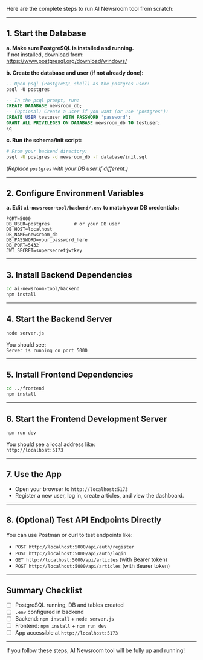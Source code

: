 Here are the complete steps to run AI Newsroom tool from scratch:

---

## 1. **Start the Database**

**a. Make sure PostgreSQL is installed and running.**  
If not installed, download from: https://www.postgresql.org/download/windows/

**b. Create the database and user (if not already done):**
```sql
-- Open psql (PostgreSQL shell) as the postgres user:
psql -U postgres

-- In the psql prompt, run:
CREATE DATABASE newsroom_db;
-- (Optional) Create a user if you want (or use 'postgres'):
CREATE USER testuser WITH PASSWORD 'password';
GRANT ALL PRIVILEGES ON DATABASE newsroom_db TO testuser;
\q
```

**c. Run the schema/init script:**
```bash
# From your backend directory:
psql -U postgres -d newsroom_db -f database/init.sql
```
*(Replace `postgres` with your DB user if different.)*

---

## 2. **Configure Environment Variables**

**a. Edit `ai-newsroom-tool/backend/.env` to match your DB credentials:**
```
PORT=5000
DB_USER=postgres         # or your DB user
DB_HOST=localhost
DB_NAME=newsroom_db
DB_PASSWORD=your_password_here
DB_PORT=5432
JWT_SECRET=supersecretjwtkey
```

---

## 3. **Install Backend Dependencies**

```bash
cd ai-newsroom-tool/backend
npm install
```

---

## 4. **Start the Backend Server**

```bash
node server.js
```
You should see:  
`Server is running on port 5000`

---

## 5. **Install Frontend Dependencies**

```bash
cd ../frontend
npm install
```

---

## 6. **Start the Frontend Development Server**

```bash
npm run dev
```
You should see a local address like:  
`http://localhost:5173`

---

## 7. **Use the App**

- Open your browser to `http://localhost:5173`
- Register a new user, log in, create articles, and view the dashboard.

---

## 8. **(Optional) Test API Endpoints Directly**

You can use Postman or curl to test endpoints like:
- `POST http://localhost:5000/api/auth/register`
- `POST http://localhost:5000/api/auth/login`
- `GET http://localhost:5000/api/articles` (with Bearer token)
- `POST http://localhost:5000/api/articles` (with Bearer token)

---

## **Summary Checklist**

- [ ] PostgreSQL running, DB and tables created
- [ ] `.env` configured in backend
- [ ] Backend: `npm install` + `node server.js`
- [ ] Frontend: `npm install` + `npm run dev`
- [ ] App accessible at `http://localhost:5173`

---

If you follow these steps, AI Newsroom tool will be fully up and running!  
